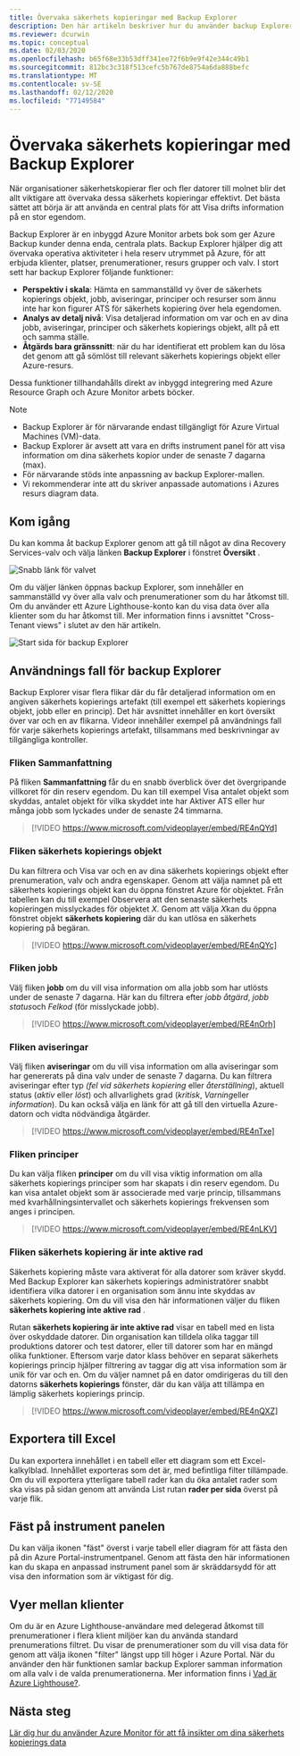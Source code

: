 ```yaml
---
title: Övervaka säkerhets kopieringar med Backup Explorer
description: Den här artikeln beskriver hur du använder backup Explorer för att utföra övervakning av säkerhets kopior i valv, prenumerationer, regioner och klienter i real tid.
ms.reviewer: dcurwin
ms.topic: conceptual
ms.date: 02/03/2020
ms.openlocfilehash: b65f68e33b53dff341ee72f6b9e9f42e344c49b1
ms.sourcegitcommit: 812bc3c318f513cefc5b767de8754a6da888befc
ms.translationtype: MT
ms.contentlocale: sv-SE
ms.lasthandoff: 02/12/2020
ms.locfileid: "77149584"
---
```

# <a name="monitor-your-backups-with-backup-explorer"></a>Övervaka säkerhets kopieringar med Backup Explorer

När organisationer säkerhetskopierar fler och fler datorer till molnet blir det allt viktigare att övervaka dessa säkerhets kopieringar effektivt. Det bästa sättet att börja är att använda en central plats för att Visa drifts information på en stor egendom.

Backup Explorer är en inbyggd Azure Monitor arbets bok som ger Azure Backup kunder denna enda, centrala plats. Backup Explorer hjälper dig att övervaka operativa aktiviteter i hela reserv utrymmet på Azure, för att erbjuda klienter, platser, prenumerationer, resurs grupper och valv. I stort sett har backup Explorer följande funktioner:

* **Perspektiv i skala**: Hämta en sammanställd vy över de säkerhets kopierings objekt, jobb, aviseringar, principer och resurser som ännu inte har kon figurer ATS för säkerhets kopiering över hela egendomen. 
* **Analys av detalj nivå**: Visa detaljerad information om var och en av dina jobb, aviseringar, principer och säkerhets kopierings objekt, allt på ett och samma ställe.
* **Åtgärds bara gränssnitt**: när du har identifierat ett problem kan du lösa det genom att gå sömlöst till relevant säkerhets kopierings objekt eller Azure-resurs.

Dessa funktioner tillhandahålls direkt av inbyggd integrering med Azure Resource Graph och Azure Monitor arbets böcker.

> [!NOTE]
> * Backup Explorer är för närvarande endast tillgängligt för Azure Virtual Machines (VM)-data.
> * Backup Explorer är avsett att vara en drifts instrument panel för att visa information om dina säkerhets kopior under de senaste 7 dagarna (max).
> * För närvarande stöds inte anpassning av backup Explorer-mallen. 
> * Vi rekommenderar inte att du skriver anpassade automations i Azures resurs diagram data.

## <a name="get-started"></a>Kom igång

Du kan komma åt backup Explorer genom att gå till något av dina Recovery Services-valv och välja länken **Backup Explorer** i fönstret **Översikt** .

![Snabb länk för valvet](media/backup-azure-monitor-with-backup-explorer/vault-quick-link.png)

Om du väljer länken öppnas backup Explorer, som innehåller en sammanställd vy över alla valv och prenumerationer som du har åtkomst till. Om du använder ett Azure Lighthouse-konto kan du visa data över alla klienter som du har åtkomst till. Mer information finns i avsnittet "Cross-Tenant views" i slutet av den här artikeln.

![Start sida för backup Explorer](media/backup-azure-monitor-with-backup-explorer/explorer-landing-page.png)

## <a name="backup-explorer-use-cases"></a>Användnings fall för backup Explorer

Backup Explorer visar flera flikar där du får detaljerad information om en angiven säkerhets kopierings artefakt (till exempel ett säkerhets kopierings objekt, jobb eller en princip). Det här avsnittet innehåller en kort översikt över var och en av flikarna. Videor innehåller exempel på användnings fall för varje säkerhets kopierings artefakt, tillsammans med beskrivningar av tillgängliga kontroller.

### <a name="the-summary-tab"></a>Fliken Sammanfattning

På fliken **Sammanfattning** får du en snabb överblick över det övergripande villkoret för din reserv egendom. Du kan till exempel Visa antalet objekt som skyddas, antalet objekt för vilka skyddet inte har Aktiver ATS eller hur många jobb som lyckades under de senaste 24 timmarna.


> [!VIDEO https://www.microsoft.com/videoplayer/embed/RE4nQYd]

### <a name="the-backup-items-tab"></a>Fliken säkerhets kopierings objekt

Du kan filtrera och Visa var och en av dina säkerhets kopierings objekt efter prenumeration, valv och andra egenskaper. Genom att välja namnet på ett säkerhets kopierings objekt kan du öppna fönstret Azure för objektet. Från tabellen kan du till exempel Observera att den senaste säkerhets kopieringen misslyckades för objektet *X*. Genom att välja *X*kan du öppna fönstret objekt **säkerhets kopiering** där du kan utlösa en säkerhets kopiering på begäran.


> [!VIDEO https://www.microsoft.com/videoplayer/embed/RE4nQYc]

### <a name="the-jobs-tab"></a>Fliken jobb

Välj fliken **jobb** om du vill visa information om alla jobb som har utlösts under de senaste 7 dagarna. Här kan du filtrera efter *jobb åtgärd*, *jobb status*och *Felkod* (för misslyckade jobb).


> [!VIDEO https://www.microsoft.com/videoplayer/embed/RE4nOrh]

### <a name="the-alerts-tab"></a>Fliken aviseringar

Välj fliken **aviseringar** om du vill visa information om alla aviseringar som har genererats på dina valv under de senaste 7 dagarna. Du kan filtrera aviseringar efter typ *(fel vid säkerhets kopiering* eller *återställning*), aktuell status (*aktiv* eller *löst*) och allvarlighets grad (*kritisk*, *Varning*eller *information*). Du kan också välja en länk för att gå till den virtuella Azure-datorn och vidta nödvändiga åtgärder.


> [!VIDEO https://www.microsoft.com/videoplayer/embed/RE4nTxe]

### <a name="the-policies-tab"></a>Fliken principer

Du kan välja fliken **principer** om du vill visa viktig information om alla säkerhets kopierings principer som har skapats i din reserv egendom. Du kan visa antalet objekt som är associerade med varje princip, tillsammans med kvarhållningsintervallet och säkerhets kopierings frekvensen som anges i principen.


> [!VIDEO https://www.microsoft.com/videoplayer/embed/RE4nLKV]

### <a name="the-backup-not-enabled-tab"></a>Fliken säkerhets kopiering är inte aktive rad

Säkerhets kopiering måste vara aktiverat för alla datorer som kräver skydd. Med Backup Explorer kan säkerhets kopierings administratörer snabbt identifiera vilka datorer i en organisation som ännu inte skyddas av säkerhets kopiering. Om du vill visa den här informationen väljer du fliken **säkerhets kopiering inte aktive rad** .

Rutan **säkerhets kopiering är inte aktive rad** visar en tabell med en lista över oskyddade datorer. Din organisation kan tilldela olika taggar till produktions datorer och test datorer, eller till datorer som har en mängd olika funktioner. Eftersom varje dator klass behöver en separat säkerhets kopierings princip hjälper filtrering av taggar dig att visa information som är unik för var och en. Om du väljer namnet på en dator omdirigeras du till den datorns **säkerhets kopierings** fönster, där du kan välja att tillämpa en lämplig säkerhets kopierings princip.


> [!VIDEO https://www.microsoft.com/videoplayer/embed/RE4nQXZ]

## <a name="export-to-excel"></a>Exportera till Excel

Du kan exportera innehållet i en tabell eller ett diagram som ett Excel-kalkylblad. Innehållet exporteras som det är, med befintliga filter tillämpade. Om du vill exportera ytterligare tabell rader kan du öka antalet rader som ska visas på sidan genom att använda List rutan **rader per sida** överst på varje flik.

## <a name="pin-to-the-dashboard"></a>Fäst på instrument panelen

Du kan välja ikonen "fäst" överst i varje tabell eller diagram för att fästa den på din Azure Portal-instrumentpanel. Genom att fästa den här informationen kan du skapa en anpassad instrument panel som är skräddarsydd för att visa den information som är viktigast för dig.

## <a name="cross-tenant-views"></a>Vyer mellan klienter

Om du är en Azure Lighthouse-användare med delegerad åtkomst till prenumerationer i flera klient miljöer kan du använda standard prenumerations filtret. Du visar de prenumerationer som du vill visa data för genom att välja ikonen "filter" längst upp till höger i Azure Portal. När du använder den här funktionen samlar backup Explorer samman information om alla valv i de valda prenumerationerna. Mer information finns i [Vad är Azure Lighthouse?](https://docs.microsoft.com/azure/lighthouse/overview).

## <a name="next-steps"></a>Nästa steg

[Lär dig hur du använder Azure Monitor för att få insikter om dina säkerhets kopierings data](https://docs.microsoft.com/azure/backup/backup-azure-monitoring-use-azuremonitor)
